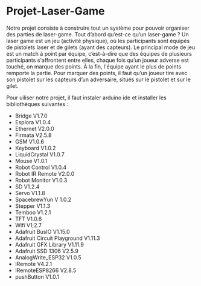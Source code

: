 # Projet-Laser-Game
Notre projet consiste à construire tout un système pour pouvoir organiser des parties de laser-game. Tout d’abord qu’est-ce qu’un laser-game ? 
Un laser game est un jeu (activité physique), où les participants sont équipés de pistolets laser et de gilets (ayant des capteurs). Le principal mode de jeu est un match à point par équipe, c’est-à-dire que des équipes de plusieurs participants s'affrontent entre elles, chaque fois qu’un joueur adverse est touché, on marque des points. 
À la fin, l'équipe ayant le plus de points remporte la partie. Pour marquer des points, il faut qu’un joueur tire avec son pistolet sur les capteurs d’un adversaire, situés sur le pistolet et sur le gilet.

Pour uiliser notre projet, il faut instaler arduino ide et installer les bibliothèques suivantes :
- Bridge V1.7.0
- Esplora V1.0.4
- Ethernet V2.0.0
- Firmata V2.5.8
- GSM V1.0.6
- Keyboard V1.0.2
- LiquidCrystal V1.0.7
- Mouse V1.0.1
- Robot Control V1.0.4
- Robot IR Remote V2.0.0
- Robot Monitor V1.0.3
- SD V1.2.4
- Servo V1.1.8
- SpacebrewYun V 1.0.2
- Stepper V1.1.3
- Temboo V1.2.1
- TFT V1.0.6
- Wifi V1;2.7
- Adafruit BusIO V1.15.0
- Adafruit Circuit Playground V1.11.3
- Adafruit GFX Library V1.11.9
- Adafruit SSD 1306 V2.5.9
- AnalogWrite_ESP32 V1.0.5
- IRemote V4.2.1
- IRemoteESP8266 V2.8.5
- pushButton V1.0.1
